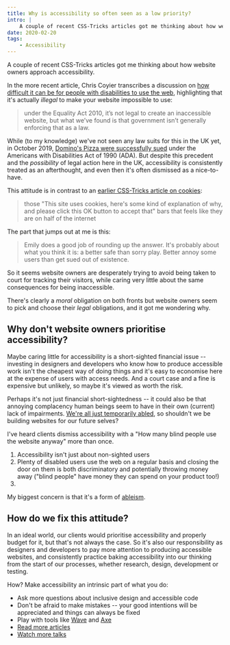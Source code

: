 ```yaml
---
title: Why is accessibility so often seen as a low priority?
intro: |
    A couple of recent CSS-Tricks articles got me thinking about how website owners prioritise their legal (and moral!) obligations to their users.
date: 2020-02-20
tags:
    - Accessibility
---
```


A couple of recent CSS-Tricks articles got me thinking about how website owners approach accessibility.

In the more recent article, Chris Coyier transcribes a discussion on [how difficult it can be for people with disabilities to use the web](https://css-tricks.com/all-these-things-are-quite-easy-to-do-they-just-need-somebody-to-sit-down-and-just-go-through-the-website/), highlighting that it's actually *illegal* to make your website impossible to use:

> under the Equality Act 2010, it’s not legal to create an inaccessible website, but what we’ve found is that government isn’t generally enforcing that as a law.

While (to my knowledge) we've not seen any law suits for this in the UK yet, in October 2019, [Domino's Pizza were successfully sued](//www.webaxe.org/supreme-court-favors-digital-accessibility-dominos-case/) under the Americans with Disabilities Act of 1990 (ADA). But despite this precedent and the *possibility* of legal action here in the UK, accessibility is consistently treated as an afterthought, and even then it's often dismissed as a nice-to-have.

This attitude is in contrast to an [earlier CSS-Tricks article on cookies](https://css-tricks.com/why-every-website-wants-you-to-accept-its-cookies/):

> those "This site uses cookies, here's some kind of explanation of why, and please click this OK button to accept that" bars that feels like they are on half of the internet

The part that jumps out at me is this:

> Emily does a good job of rounding up the answer. It's probably about what you think it is: a better safe than sorry play. Better annoy some users than get sued out of existence.

So it seems website owners are desperately trying to avoid being taken to court for tracking their visitors, while caring very little about the same consequences for being inaccessible.

There's clearly a *moral* obligation on both fronts but website owners seem to pick and choose their *legal* obligations, and it got me wondering why.


## Why don't website owners prioritise accessibility?

Maybe caring little for accessibility is a short-sighted financial issue -- investing in designers and developers who know how to produce accessible work isn't the cheapest way of doing things and it's easy to economise here at the expense of users with access needs. And a court case and a fine is expensive but unlikely, so maybe it's viewed as worth the risk.

Perhaps it's not just financial short-sightedness -- it could also be that annoying complacency human beings seem to have in their own (current) lack of impairments. [We're all just temporarily abled](https://uxmag.com/articles/we-re-just-temporarily-abled), so shouldn't we be building websites for our future selves?

I've heard clients dismiss accessibility with a "How many blind people use the website anyway" more than once.

1. Accessibility isn't just about non-sighted users
2. Plenty of disabled users use the web on a regular basis and closing the door on them is both discriminatory and potentially throwing money away ("blind people" have money they can spend on your product too!)
3.

My biggest concern is that it's a form of [ableism](https://en.wikipedia.org/wiki/Ableism).


## How do we fix this attitude?

In an ideal world, our clients would prioritise accessibility and properly budget for it, but that's not always the case. So it's also our responsibility as designers and developers to pay more attention to producing accessible websites, and consistently practice baking accessibility into our thinking from the start of our processes, whether research, design, development or testing.

How? Make accessibility an intrinsic part of what you do:

- Ask more questions about inclusive design and accessible code
- Don't be afraid to make mistakes -- your good intentions will be appreciated and things can always be fixed
- Play with tools like [Wave](https://wave.webaim.org) and [Axe](https://www.deque.com/axe/)
- [Read more articles](https://a11yweekly.com)
- [Watch more talks](https://www.youtube.com/watch?v=VxQT3aq0nzw)
